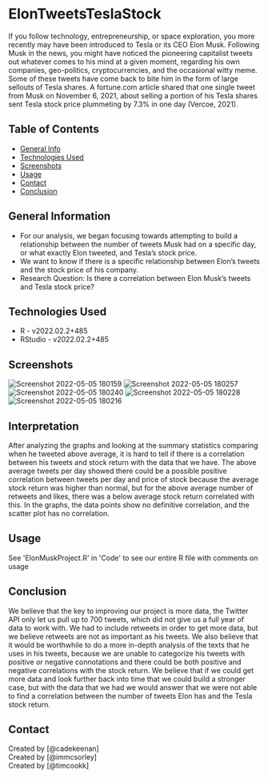 # ElonTweetsTeslaStock
If you follow technology, entrepreneurship, or space exploration, you more recently may have been introduced to Tesla or its CEO Elon Musk. Following Musk in the news, you might have noticed the pioneering capitalist tweets out whatever comes to his mind at a given moment, regarding his own companies, geo-politics, cryptocurrencies, and the occasional witty meme. Some of these tweets have come back to bite him in the form of large sellouts of Tesla shares. A fortune.com article shared that one single tweet from Musk on November 6, 2021, about selling a portion of his Tesla shares sent Tesla stock price plummeting by 7.3% in one day (Vercoe, 2021). 

## Table of Contents
* [General Info](#general-information)
* [Technologies Used](#technologies-used)
* [Screenshots](#screenshots)
* [Usage](#usage)
* [Contact](#contact)
* [Conclusion](#Conclusion)
<!-- * [License](#license) -->


## General Information
- For our analysis, we began focusing towards attempting to build a relationship between the number of tweets Musk had on a specific day, or what exactly Elon tweeted, and Tesla’s stock price. 
- We want to know if there is a specific relationship between Elon’s tweets and the stock price of his company.
- Research Question: Is there a correlation between Elon Musk’s tweets and Tesla stock price? 

## Technologies Used
- R - v2022.02.2+485
- RStudio - v2022.02.2+485

## Screenshots
![Screenshot 2022-05-05 180159](https://user-images.githubusercontent.com/90923213/167041005-55d82575-7868-4768-89b6-fed7b977b327.png)
![Screenshot 2022-05-05 180257](https://user-images.githubusercontent.com/90923213/167041006-7363458b-69f5-4674-950d-98f19c3703bb.png)
![Screenshot 2022-05-05 180240](https://user-images.githubusercontent.com/90923213/167041008-da385c8d-16e1-4271-b6bc-0de18c93bb4b.png)
![Screenshot 2022-05-05 180228](https://user-images.githubusercontent.com/90923213/167041009-eeafd5bd-2787-473f-b806-edaac6d7016a.png)
![Screenshot 2022-05-05 180216](https://user-images.githubusercontent.com/90923213/167041010-2824beac-2e93-49a8-b267-975af0fab4f9.png)


<!-- If you have screenshots you'd like to share, include them here. -->

## Interpretation
After analyzing the graphs and looking at the summary statistics comparing when he tweeted above average, it is hard to tell if there is a correlation between his tweets and stock return with the data that we have. The above average tweets per day showed there could be a possible positive correlation between tweets per day and price of stock because the average stock return was higher than normal, but for the above average number of retweets and likes, there was a below average stock return correlated with this. In the graphs, the data points show no definitive correlation, and the scatter plot has no correlation.  
## Usage
See 'ElonMuskProject.R' in 'Code' to see our entire R file with comments on usage 

## Conclusion  
We believe that the key to improving our project is more data, the Twitter API only let us pull up to 700 tweets, which did not give us a full year of data to work with. We had to include retweets in order to get more data, but we believe retweets are not as important as his tweets. We also believe that it would be worthwhile to do a more in-depth analysis of the texts that he uses in his tweets, because we are unable to categorize his tweets with positive or negative connotations and there could be both positive and negative correlations with the stock return. We believe that if we could get more data and look further back into time that we could build a stronger case, but with the data that we had we would answer that we were not able to find a correlation between the number of tweets Elon has and the Tesla stock return.  




## Contact
Created by [@cadekeenan] <br>
Created by [@immcsorley] <br>
Created by [@timcookk] <br>


